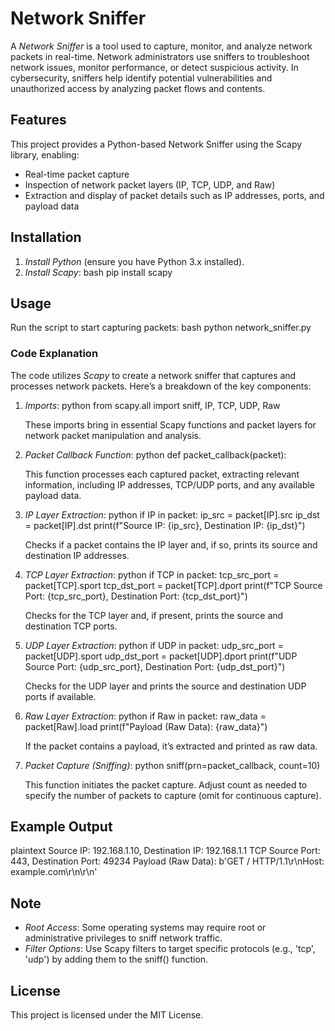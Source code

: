 
# Network Sniffer

A *Network Sniffer* is a tool used to capture, monitor, and analyze network packets in real-time. Network administrators use sniffers to troubleshoot network issues, monitor performance, or detect suspicious activity. In cybersecurity, sniffers help identify potential vulnerabilities and unauthorized access by analyzing packet flows and contents.

## Features

This project provides a Python-based Network Sniffer using the Scapy library, enabling:
- Real-time packet capture
- Inspection of network packet layers (IP, TCP, UDP, and Raw)
- Extraction and display of packet details such as IP addresses, ports, and payload data

## Installation

1. *Install Python* (ensure you have Python 3.x installed).
2. *Install Scapy*:
    bash
    pip install scapy
    



## Usage

Run the script to start capturing packets:
bash
python network_sniffer.py


### Code Explanation

The code utilizes *Scapy* to create a network sniffer that captures and processes network packets. Here’s a breakdown of the key components:

1. *Imports*:
    python
    from scapy.all import sniff, IP, TCP, UDP, Raw
    
   These imports bring in essential Scapy functions and packet layers for network packet manipulation and analysis.

2. *Packet Callback Function*:
   python
   def packet_callback(packet):
   
   This function processes each captured packet, extracting relevant information, including IP addresses, TCP/UDP ports, and any available payload data.

3. *IP Layer Extraction*:
   python
   if IP in packet:
       ip_src = packet[IP].src
       ip_dst = packet[IP].dst
       print(f"Source IP: {ip_src}, Destination IP: {ip_dst}")
   
   Checks if a packet contains the IP layer and, if so, prints its source and destination IP addresses.

4. *TCP Layer Extraction*:
   python
   if TCP in packet:
       tcp_src_port = packet[TCP].sport
       tcp_dst_port = packet[TCP].dport
       print(f"TCP Source Port: {tcp_src_port}, Destination Port: {tcp_dst_port}")
   
   Checks for the TCP layer and, if present, prints the source and destination TCP ports.

5. *UDP Layer Extraction*:
   python
   if UDP in packet:
       udp_src_port = packet[UDP].sport
       udp_dst_port = packet[UDP].dport
       print(f"UDP Source Port: {udp_src_port}, Destination Port: {udp_dst_port}")
   
   Checks for the UDP layer and prints the source and destination UDP ports if available.

6. *Raw Layer Extraction*:
   python
   if Raw in packet:
       raw_data = packet[Raw].load
       print(f"Payload (Raw Data): {raw_data}")
   
   If the packet contains a payload, it’s extracted and printed as raw data.

7. *Packet Capture (Sniffing)*:
   python
   sniff(prn=packet_callback, count=10)
   
   This function initiates the packet capture. Adjust count as needed to specify the number of packets to capture (omit for continuous capture).

## Example Output

plaintext
Source IP: 192.168.1.10, Destination IP: 192.168.1.1
TCP Source Port: 443, Destination Port: 49234
Payload (Raw Data): b'GET / HTTP/1.1\r\nHost: example.com\r\n\r\n'


## Note

- *Root Access*: Some operating systems may require root or administrative privileges to sniff network traffic.
- *Filter Options*: Use Scapy filters to target specific protocols (e.g., 'tcp', 'udp') by adding them to the sniff() function.

## License

This project is licensed under the MIT License.
